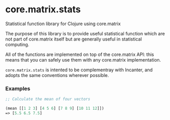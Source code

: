 core.matrix.stats
=================

Statistical function library for Clojure using core.matrix

The purpose of this library is to provide useful statistical function 
which are not part of core.matrix itself but are generally useful in statistical computing.

All of the functions are implemented on top of the core.matrix API: this means that you 
can safely use them with any core.matrix implementation.

`core.matrix.stats` is intented to be complementray with Incanter, and adopts the same 
conventions wherever possible.

### Examples

```clojure
;; Calculate the mean of four vectors

(mean [[1 2 3] [4 5 6] [7 8 9] [10 11 12]])
=> [5.5 6.5 7.5]
```